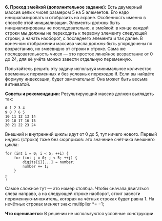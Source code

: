**6. Проход змейкой (дополнительное задание):**
Есть двумерный массив целых чисел размером 5 на 5 элементов. Его надо инициализировать и
отобразить на экране. Особенность именно в способе этой инициализации. Элементы должны быть
инициализированы не последовательно, а змейкой: в конце каждой строки мы должны не переходить
к первому элементу следующей строки, а начать наоборот, с последнего элемента и так далее.
В конечном отображении массива числа должны быть упорядочены по возрастанию, но змеевидно
от строки к строке. Сама же последовательность чисел — это простое линейное возрастание
от 0 до 24, для её учёта можно завести отдельную переменную.

Попытайтесь решить эту задачу используя минимальное количество временных переменных и без
условных переходов if. Если вы найдёте формулу индексации, будет замечательно! Она может
быть весьма витиеватой.

**Советы и рекомендации:**
Результирующий массив должен выглядеть так:
```
0 1 2 3 4
9 8 7 6 5
10 11 12 13 14
19 18 17 16 15
20 21 22 23 24
```
Внешний и внутренний циклы идут от 0 до 5, тут ничего нового. Первый индекс (строка) тоже без
сюрпризов: это значение счётчика внешнего цикла:
```
for (int i = 0; i < 5; ++i) {
	for (int j = 0; j < 5; ++j) {
		digits[i][...] = number;
		number += 1;
	}
…
}
```
Самое сложное тут — это номер столбца. Чтобы сначала двигаться слева направо, а на следующей
строке наоборот, стоит завести переменную-множитель, которая на чётных строках будет равна 1.
На нечётных строках меняет знак: multiplier *= −1;

**Что оценивается:**
В решении не используются условные конструкции.